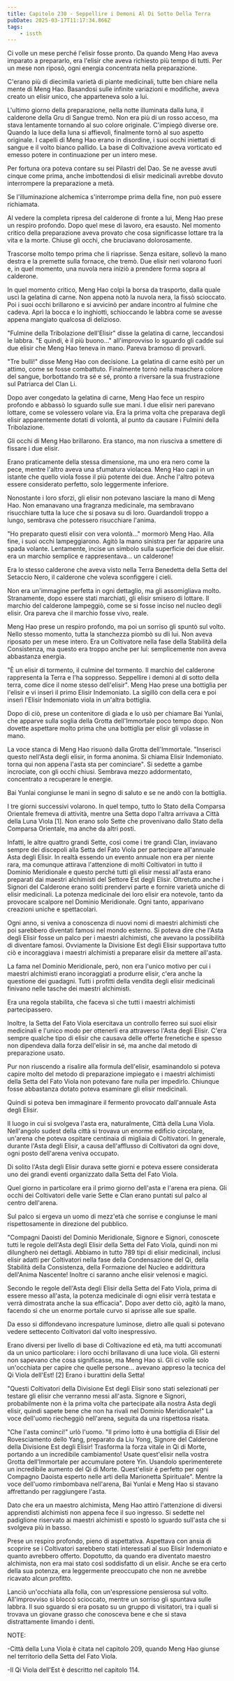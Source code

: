```yaml
---
title: Capitolo 230 - Seppellire i Demoni Al Di Sotto Della Terra
pubDate: 2025-03-17T11:17:34.866Z
tags:
    - issth
---
```



Ci volle un mese perché l'elisir fosse pronto. Da quando Meng Hao aveva imparato a prepararlo, era l'elisir che aveva richiesto più tempo di tutti. Per un mese non riposò, ogni energia concentrata nella preparazione.


C'erano più di diecimila varietà di piante medicinali, tutte ben chiare nella mente di Meng Hao. Basandosi sulle infinite variazioni e modifiche, aveva creato un elisir unico, che apparteneva solo a lui.


L'ultimo giorno della preparazione, nella notte illuminata dalla luna, il calderone della Gru di Sangue tremò. Non era più di un rosso acceso, ma stava lentamente tornando al suo colore originale. C'impiegò diverse ore. Quando la luce della luna si affievolì, finalmente tornò al suo aspetto originale. I capelli di Meng Hao erano in disordine, i suoi occhi iniettati di sangue e il volto bianco pallido. La base di Coltivazione aveva vorticato ed emesso potere in continuazione per un intero mese.


Per fortuna ora poteva contare su sei Pilastri del Dao. Se ne avesse avuti cinque come prima, anche imbottendosi di elisir medicinali avrebbe dovuto interrompere la preparazione a metà.


Se l'illuminazione alchemica s'interrompe prima della fine, non può essere richiamata.


Al vedere la completa ripresa del calderone di fronte a lui, Meng Hao prese un respiro profondo. Dopo quel mese di lavoro, era esausto. Nel momento critico della preparazione aveva provato che cosa significasse lottare tra la vita e la morte. Chiuse gli occhi, che bruciavano dolorosamente.


Trascorse molto tempo prima che li riaprisse. Senza esitare, sollevò la mano destra e la premette sulla fornace, che tremò. Due elisir neri volarono fuori e, in quel momento, una nuvola nera iniziò a prendere forma sopra al calderone.


In quel momento critico, Meng Hao colpì la borsa da trasporto, dalla quale uscì la gelatina di carne. Non appena notò la nuvola nera, la fissò scioccato. Poi i suoi occhi brillarono e si avvicinò per andare incontro al fulmine che cadeva. Aprì la bocca e lo inghiottì, schioccando le labbra come se avesse appena mangiato qualcosa di delizioso.


"Fulmine della Tribolazione dell'Elisir" disse la gelatina di carne, leccandosi le labbra. "E quindi, è il più buono..." all'improvviso lo sguardo gli cadde sui due elisir che Meng Hao teneva in mano. Pareva bramoso di provarli.


"Tre bulli!" disse Meng Hao con decisione. La gelatina di carne esitò per un attimo, come se fosse combattuto. Finalmente tornò nella maschera colore del sangue, borbottando tra sé e sé, pronto a riversare la sua frustrazione sul Patriarca del Clan Li.


Dopo aver congedato la gelatina di carne, Meng Hao fece un respiro profondo e abbassò lo sguardo sulle sue mani. I due elisir neri parevano lottare, come se volessero volare via. Era la prima volta che preparava degli elisir apparentemente dotati di volontà, al punto da causare i Fulmini della Tribolazione.


Gli occhi di Meng Hao brillarono. Era stanco, ma non riusciva a smettere di fissare i due elisir.


Erano praticamente della stessa dimensione, ma uno era nero come la pece, mentre l'altro aveva una sfumatura violacea. Meng Hao capì in un istante che quello viola fosse il più potente dei due. Anche l'altro poteva essere considerato perfetto, solo leggermente inferiore.


Nonostante i loro sforzi, gli elisir non potevano lasciare la mano di Meng Hao. Non emanavano una fragranza medicinale, ma sembravano risucchiare tutta la luce che si posava su di loro. Guardandoli troppo a lungo, sembrava che potessero risucchiare l'anima.


"Ho preparato questi elisir con vera volontà..." mormorò Meng Hao. Alla fine, i suoi occhi lampeggiarono.
Agitò la mano sinistra per far apparire una spada volante. Lentamente, incise un simbolo sulla superficie dei due elisir. era un marchio semplice e rappresentava... un calderone!


Era lo stesso calderone che aveva visto nella Terra Benedetta della Setta del Setaccio Nero, il calderone che voleva sconfiggere i cieli.


Non era un'immagine perfetta in ogni dettaglio, ma gli assomigliava molto. Stranamente, dopo essere stati marchiati, gli elisir smisero di lottare. Il marchio del calderone lampeggiò, come se si fosse inciso nel nucleo degli elisir. Ora pareva che il marchio fosse vivo, reale.


Meng Hao prese un respiro profondo, ma poi un sorriso gli spuntò sul volto. Nello stesso momento, tutta la stanchezza piombò su dli lui. Non aveva riposato per un mese intero. Era un Coltivatore nella fase della Stabilità della Consistenza, ma questo era troppo anche per lui: semplicemente non aveva abbastanza energia.


"È un elisir di tormento, il culmine del tormento. Il marchio del calderone rappresenta la Terra e l'ha soppresso. Seppellire i demoni al di sotto della terra, come dice il nome stesso dell'elisir". Meng Hao prese una bottiglia per l'elisir e vi inserì il primo Elisir Indemoniato. La sigillò con della cera e poi inserì l'Elisir Indemoniato viola in un'altra bottiglia.


Dopo di ciò, prese un contenitore di giada e lo usò per chiamare Bai Yunlai, che apparve sulla soglia della Grotta dell'Immortale poco tempo dopo. Non dovette aspettare molto prima che una bottiglia per elisir gli volasse in mano.


La voce stanca di Meng Hao risuonò dalla Grotta dell'Immortale. "Inserisci questo nell'Asta degli elisir, in forma anonima. Si chiama Elisir Indemoniato. torna qui non appena l'asta sta per cominciare". Si sedette a gambe incrociate, con gli occhi chiusi. Sembrava mezzo addormentato, concentrato a recuperare le energie.


Bai Yunlai congiunse le mani in segno di saluto e se ne andò con la bottiglia.


I tre giorni successivi volarono. In quel tempo, tutto lo Stato della Comparsa Orientale fremeva di attività, mentre una Setta dopo l'altra arrivava a Città della Luna Viola [1]. Non erano solo Sette che provenivano dallo Stato della Comparsa Orientale, ma anche da altri posti.


Infatti, le altre quattro grandi Sette, così come i tre grandi Clan, inviavano sempre dei discepoli alla Setta del Fato Viola per partecipare all'annuale Asta degli Elisir. In realtà essendo un evento annuale non era per niente rara, ma comunque attirava l'attenzione di molti Coltivatori in tutto il Dominio Meridionale e questo perché tutti gli elisir messi all'asta erano preparati dai maestri alchimisti del Settore Est degli Elisir.
Oltretutto anche i Signori del Calderone erano soliti prendervi parte e fornire varietà uniche di elisir medicinali. La potenza medicinale dei loro elisir era notevole, tanto da provocare scalpore nel Dominio Meridionale. Ogni tanto, apparivano creazioni uniche e spettacolari.


Ogni anno, si veniva a conoscenza di nuovi nomi di maestri alchimisti che poi sarebbero diventati famosi nel mondo esterno. Si poteva dire che l'Asta degli Elisir fosse un palco per i maestri alchimisti, che avevano la possibilità di diventare famosi. Ovviamente la Divisione Est degli Elisir supportava tutto ciò e incoraggiava i maestri alchimisti a preparare elisir da mettere all'asta.


La fama nel Dominio Meridionale, però, non era l'unico motivo per cui i maestri alchimisti erano incoraggiati a produrre elisir, c'era anche la questione dei guadagni. Tutti i profitti della vendita degli elisir medicinali finivano nelle tasche dei maestri alchimisti.


Era una regola stabilita, che faceva sì che tutti i maestri alchimisti partecipassero.


Inoltre, la Setta del Fato Viola esercitava un controllo ferreo sui suoi elisir medicinali e l'unico modo per ottenerli era attraverso l'Asta degli Elisir. C'era sempre qualche tipo di elisir che causava delle offerte frenetiche e spesso non dipendeva dalla forza dell'elisir in sé, ma anche dal metodo di preparazione usato.


Pur non riuscendo a risalire alla formula dell'elisir, esaminandolo si poteva capire molto del metodo di preparazione impiegato e i maestri alchimisti della Setta del Fato Viola non potevano fare nulla per impedirlo. Chiunque fosse abbastanza dotato poteva esaminare gli elisir medicinali.


Quindi si poteva ben immaginare il fermento provocato dall'annuale Asta degli Elisir.


Il luogo in cui si svolgeva l'asta era, naturalmente, Città della Luna Viola. Nell'angolo sudest della città si trovava un enorme edificio circolare, un'arena che poteva ospitare centinaia di migliaia di Coltivatori.
In generale, durante l'Asta degli Elisir, a causa dell'afflusso di Coltivatori da ogni dove, ogni posto dell'arena veniva occupato.


Di solito l'Asta degli Elisir durava sette giorni e poteva essere considerata uno dei grandi eventi organizzato dalla Setta del Fato Viola.


Quel giorno in particolare era il primo giorno dell'asta e l'arena era piena. Gli occhi dei Coltivatori delle varie Sette e Clan erano puntati sul palco al centro dell'arena.


Sul palco si ergeva un uomo di mezz'età che sorrise e congiunse le mani rispettosamente in direzione del pubblico.


"Compagni Daoisti del Dominio Meridionale, Signore e Signori, conoscete tutti le regole dell'Asta degli Elisir della Setta del Fato Viola, quindi non mi dilungherò nei dettagli. Abbiamo in tutto 789 tipi di elisir medicinali, inclusi elisir adatti per Coltivatori nella fase della Condensazione del Qi, della Stabilità della Consistenza, della Formazione del Nucleo e addirittura dell'Anima Nascente! Inoltre ci saranno anche elisir velenosi e magici.


Secondo le regole dell'Asta degli Elisir della Setta del Fato Viola, prima di essere messo all'asta, la potenza medicinale di ogni elisir verrà testata e verrà dimostrata anche la sua efficacia". Dopo aver detto ciò, agitò la mano, facendo sì che un enorme portale curvo si aprisse alle sue spalle.


Da esso si diffondevano increspature luminose, dietro alle quali si potevano vedere settecento Coltivatori dal volto inespressivo.


Erano diversi per livello di base di Coltivazione ed età, ma tutti accomunati da un unico particolare: i loro occhi brillavano di una luce viola. Gli esterni non sapevano che cosa significasse, ma Meng Hao sì. Gli ci volle solo un'occhiata per capire che quelle persone... avevano appreso la tecnica del Qi Viola dell'Est! [2]
Erano i burattini della Setta!


"Questi Coltivatori della Divisione Est degli Elisir sono stati selezionati per testare gli elisir che verranno messi all'asta. Signore e Signori, probabilmente non è la prima volta che partecipate alla nostra Asta degli elisir, quindi sapete bene che non ha rivali nel Dominio Meridionale!" La voce dell'uomo riecheggiò nell'arena, seguita da una rispettosa risata.


"Che l'asta cominci!" urlò l'uomo. "Il primo lotto è una bottiglia di Elisir del Rovesciamento dello Yang, preparato da Liu Yong, Signore del Calderone della Divisione Est degli Elisir! Trasforma la forza vitale in Qi di Morte, portando a un incredibile cambiamento! Usate quest'elisir nella vostra Grotta dell'Immortale per accumulare potere Yin. Usandolo sperimenterete un incredibile aumento del Qi di Morte. Quest'elisir è perfetto per ogni Compagno Daoista esperto nelle arti della Marionetta Spirituale". Mentre la voce dell'uomo rimbombava nell'arena, Bai Yunlai e Meng Hao si stavano affrettando per raggiungere l'asta.


Dato che era un maestro alchimista, Meng Hao attirò l'attenzione di diversi apprendisti alchimisti non appena fece il suo ingresso. Si sedette nel padiglione riservato ai maestri alchimisti e spostò lo sguardo sull'asta che si svolgeva più in basso.


Prese un respiro profondo, pieno di aspettativa. Aspettava con ansia di scoprire se i Coltivatori sarebbero stati interessati al suo Elisir Indemoniato e quanto avrebbero offerto. Dopotutto, da quando era diventato maestro alchimista, non era mai stato così soddisfatto di un elisir. Anche se era certo della sua potenza, era leggermente preoccupato che non ne avrebbe ricavato alcun profitto.


Lanciò un'occhiata alla folla, con un'espressione pensierosa sul volto. All'improvviso si bloccò scioccato, mentre un sorriso gli spuntava sulle labbra. Il suo sguardo si era posato su un gruppo di visitatori, tra i quali si trovava un giovane grasso che conosceva bene e che si stava distrattamente limando i denti.


NOTE:


-Città della Luna Viola è citata nel capitolo 209, quando Meng Hao giunse nel territorio della Setta del Fato Viola.


-Il Qi Viola dell'Est è descritto nel capitolo 114.
                                





